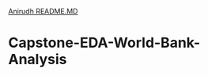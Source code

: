 [Anirudh README.MD](https://github.com/anirudh4git/Capstone-EDA-World-Bank-Analysis/files/6992208/Anirudh.README.MD)
# Capstone-EDA-World-Bank-Analysis
